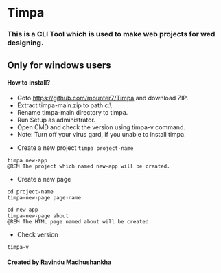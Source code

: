# Timpa #
### This is a CLI Tool which is used to make web projects for wed designing.  ###
## Only for windows users ##

#### How to install? ####
- Goto https://github.com/mounter7/Timpa and download ZIP.
- Extract timpa-main.zip to path c:\
- Rename timpa-main directory to timpa.
- Run Setup as administrator.
- Open CMD and check the version using timpa-v command.
- Note: Turn off your virus gard, if you unable to install timpa.

* Create a new project
``` timpa project-name ```
``` batch
timpa new-app      
@REM The project which named new-app will be created.
```

* Create a new page
```
cd project-name
timpa-new-page page-name
```
``` batch
cd new-app
timpa-new-page about       
@REM The HTML page named about will be created.
```

* Check version
```
timpa-v
```


#### Created by Ravindu Madhushankha ####
